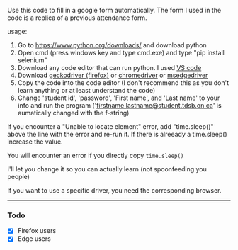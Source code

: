 Use this code to fill in a google form automatically.
The form I used in the code is a replica of a previous attendance form.

usage:
    
   1.  Go to https://www.python.org/downloads/ and download python 
   2.  Open cmd (press windows key and type cmd.exe) and type "pip install selenium" 
   3.  Download any code editor that can run python. I used [VS code](https://code.visualstudio.com/) 
   4.  Download [geckodriver (firefox)](https://github.com/mozilla/geckodriver/releases) or [chromedriver](https://chromedriver.chromium.org/downloads) or [msedgedriver](https://developer.microsoft.com/en-us/microsoft-edge/tools/webdriver/)
   5.  Copy the code into the code editor (I don't recommend this as you don't learn anything or at least understand the code) 
   6.  Change 'student id', 'password', 'First name', and 'Last name' to your info and run the program ('firstname.lastname@student.tdsb.on.ca' is aumatically changed with the f-string)
   
If you encounter a "Unable to locate element" error, add "time.sleep()" above the line with the error and re-run it.
If there is alreeady a time.sleep() increase the value.

You will encounter an error if you directly copy ```time.sleep()```


I'll let you change it so you can actually learn (not spoonfeeding you people)

If you want to use a specific driver, you need the corresponding browser.




------------------------------------------



### Todo

- [x] Firefox users
- [x] Edge users
